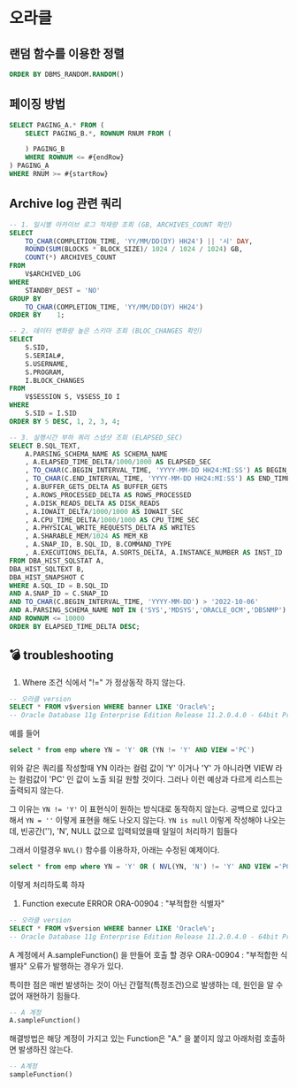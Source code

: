 # 오라클

## 랜덤 함수를 이용한 정렬

```sql
ORDER BY DBMS_RANDOM.RANDOM()
```

## 페이징 방법

```sql
SELECT PAGING_A.* FROM (
    SELECT PAGING_B.*, ROWNUM RNUM FROM (

    ) PAGING_B
    WHERE ROWNUM <= #{endRow}
) PAGING_A
WHERE RNUM >= #{startRow}
```


## Archive log 관련 쿼리
```sql
-- 1. 일시별 아카이브 로그 적재량 조회 (GB, ARCHIVES_COUNT 확인)
SELECT
	TO_CHAR(COMPLETION_TIME, 'YY/MM/DD(DY) HH24') || '시' DAY,
	ROUND(SUM(BLOCKS * BLOCK_SIZE)/ 1024 / 1024 / 1024) GB,
	COUNT(*) ARCHIVES_COUNT
FROM
	V$ARCHIVED_LOG
WHERE
	STANDBY_DEST = 'NO'
GROUP BY
	TO_CHAR(COMPLETION_TIME, 'YY/MM/DD(DY) HH24')
ORDER BY	1;

-- 2. 데이터 변화량 높은 스키마 조회 (BLOC_CHANGES 확인)
SELECT
	S.SID,
	S.SERIAL#,
	S.USERNAME,
	S.PROGRAM,
	I.BLOCK_CHANGES
FROM
	V$SESSION S, V$SESS_IO I
WHERE
	S.SID = I.SID
ORDER BY 5 DESC, 1, 2, 3, 4;

-- 3. 실행시간 부하 쿼리 스냅샷 조회 (ELAPSED_SEC)
SELECT B.SQL_TEXT,
	A.PARSING_SCHEMA_NAME AS SCHEMA_NAME
	, A.ELAPSED_TIME_DELTA/1000/1000 AS ELAPSED_SEC
	, TO_CHAR(C.BEGIN_INTERVAL_TIME, 'YYYY-MM-DD HH24:MI:SS') AS BEGIN_TIME
	, TO_CHAR(C.END_INTERVAL_TIME, 'YYYY-MM-DD HH24:MI:SS') AS END_TIME
	, A.BUFFER_GETS_DELTA AS BUFFER_GETS
	, A.ROWS_PROCESSED_DELTA AS ROWS_PROCESSED
	, A.DISK_READS_DELTA AS DISK_READS
	, A.IOWAIT_DELTA/1000/1000 AS IOWAIT_SEC
	, A.CPU_TIME_DELTA/1000/1000 AS CPU_TIME_SEC
	, A.PHYSICAL_WRITE_REQUESTS_DELTA AS WRITES
	, A.SHARABLE_MEM/1024 AS MEM_KB
	, A.SNAP_ID, B.SQL_ID, B.COMMAND_TYPE
	, A.EXECUTIONS_DELTA, A.SORTS_DELTA, A.INSTANCE_NUMBER AS INST_ID
FROM DBA_HIST_SQLSTAT A,
DBA_HIST_SQLTEXT B,
DBA_HIST_SNAPSHOT C
WHERE A.SQL_ID = B.SQL_ID
AND A.SNAP_ID = C.SNAP_ID
AND TO_CHAR(C.BEGIN_INTERVAL_TIME, 'YYYY-MM-DD') > '2022-10-06'
AND A.PARSING_SCHEMA_NAME NOT IN ('SYS','MDSYS','ORACLE_OCM','DBSNMP')
AND ROWNUM <= 10000
ORDER BY ELAPSED_TIME_DELTA DESC;
```

## :bomb: troubleshooting

1. Where 조건 식에서 "!=" 가 정상동작 하지 않는다.
```sql
-- 오라클 version
SELECT * FROM v$version WHERE banner LIKE 'Oracle%';
-- Oracle Database 11g Enterprise Edition Release 11.2.0.4.0 - 64bit Production
```

예를 들어

```sql
select * from emp where YN = 'Y' OR (YN != 'Y' AND VIEW ='PC')
```

위와 같은 쿼리를 작성할때 YN 이라는 컬럼 값이 'Y' 이거나 'Y' 가 아니라면 VIEW 라는 컬럼값이 'PC' 인 값이 노출 되길 원할 것이다.  그러나 이런 예상과 다르게 리스트는 출력되지 않는다.

그 이유는  `YN != 'Y'` 이 표현식이 원하는 방식대로 동작하지 않는다. 공백으로 있다고 해서 `YN = ''` 이렇게 표현을 해도 나오지 않는다.
`YN is null` 이렇게 작성해야 나오는데, 빈공간(''), 'N', NULL 값으로 입력되었을때 일일이 처리하기 힘들다

그래서 이럴경우 `NVL()` 함수를 이용하자, 아래는 수정된 예제이다.
```sql
select * from emp where YN = 'Y' OR ( NVL(YN, 'N') != 'Y' AND VIEW ='PC')
```
이렇게 처리하도록 하자

1. Function execute ERROR ORA-00904 : "부적합한 식별자"  
```sql
-- 오라클 version
SELECT * FROM v$version WHERE banner LIKE 'Oracle%';
-- Oracle Database 11g Enterprise Edition Release 11.2.0.4.0 - 64bit Production
```
A 계정에서 A.sampleFunction() 을 만들어 호출 할 경우 ORA-00904 : "부적합한 식별자" 오류가 발행하는 경우가 있다.

특이한 점은 매번 발생하는 것이 아닌 간혈적(특정조건)으로 발생하는 데, 원인을 알 수 없어 재현하기 힘들다.
```sql
-- A 계정
A.sampleFunction()  
```

해결방법은 해당 계정이 가지고 있는 Function은 "A." 을 붙이지 않고 아래처럼 호출하면 발생하진 않는다. 
```sql
-- A계정
sampleFunction()
```
